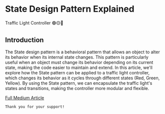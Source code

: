 # State Design Pattern Explained

Traffic Light Controller 🟢🟡🔴

## Introduction

The State design pattern is a behavioral pattern that allows an object to alter its behavior when its internal state changes. This pattern is particularly useful when an object must change its behavior depending on its current state, making the code easier to maintain and extend. In this article, we'll explore how the State pattern can be applied to a traffic light controller, which changes its behavior as it cycles through different states (Red, Green, Yellow). By using the State pattern, we can encapsulate the traffic light's states and transitions, making the controller more modular and flexible.

[Full Medium Article](https://medium.com/@fedcal)

```
Thank you for your support!
```
